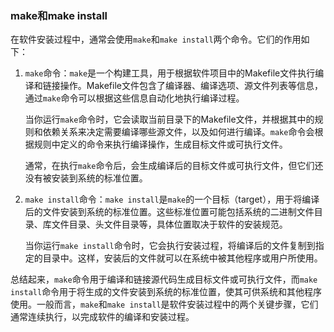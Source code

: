 ### make和make install

在软件安装过程中，通常会使用`make`和`make install`两个命令。它们的作用如下：

1. `make`命令：`make`是一个构建工具，用于根据软件项目中的Makefile文件执行编译和链接操作。Makefile文件包含了编译器、编译选项、源文件列表等信息，通过`make`命令可以根据这些信息自动化地执行编译过程。

   当你运行`make`命令时，它会读取当前目录下的Makefile文件，并根据其中的规则和依赖关系来决定需要编译哪些源文件，以及如何进行编译。`make`命令会根据规则中定义的命令来执行编译操作，生成目标文件或可执行文件。

   通常，在执行`make`命令后，会生成编译后的目标文件或可执行文件，但它们还没有被安装到系统的标准位置。

2. `make install`命令：`make install`是`make`的一个目标（target），用于将编译后的文件安装到系统的标准位置。这些标准位置可能包括系统的二进制文件目录、库文件目录、头文件目录等，具体位置取决于软件的安装规范。

   当你运行`make install`命令时，它会执行安装过程，将编译后的文件复制到指定的目录中。这样，安装后的文件就可以在系统中被其他程序或用户所使用。

总结起来，`make`命令用于编译和链接源代码生成目标文件或可执行文件，而`make install`命令用于将生成的文件安装到系统的标准位置，使其可供系统和其他程序使用。一般而言，`make`和`make install`是软件安装过程中的两个关键步骤，它们通常连续执行，以完成软件的编译和安装过程。

